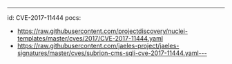 ---
id: CVE-2017-11444
pocs:
  - https://raw.githubusercontent.com/projectdiscovery/nuclei-templates/master/cves/2017/CVE-2017-11444.yaml
  - https://raw.githubusercontent.com/jaeles-project/jaeles-signatures/master/cves/subrion-cms-sqli-cve-2017-11444.yaml---
